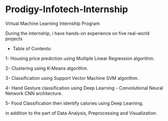 # Prodigy-Infotech-Internship
Virtual Machine Learning Internship Program

During the internship, i have hands-on experience on five real-world projects

- Table of Contents:

1- Housing price prediction using Multiple Linear Regression algorithm.

2- Clustering using K-Means algorithm.

3- Classification using Support Vector Machine SVM algorithm.

4- Hand Gesture classification using Deep Learning - Convolutional Neural Network CNN architecture.

5- Food Classification then identify calories using Deep Learning.

  
in addition to the part of Data Analysis, Preprocessing and Visualization.
